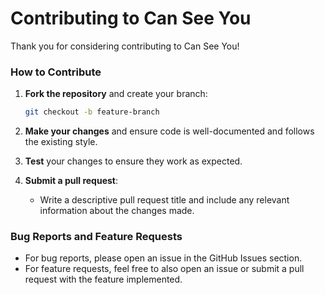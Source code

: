 # Contributing to Can See You

Thank you for considering contributing to Can See You!

### How to Contribute

1. **Fork the repository** and create your branch:
    ```bash
    git checkout -b feature-branch
    ```

2. **Make your changes** and ensure code is well-documented and follows the existing style.

3. **Test** your changes to ensure they work as expected.

4. **Submit a pull request**:
    - Write a descriptive pull request title and include any relevant information about the changes made.
    
### Bug Reports and Feature Requests

- For bug reports, please open an issue in the GitHub Issues section.
- For feature requests, feel free to also open an issue or submit a pull request with the feature implemented.
